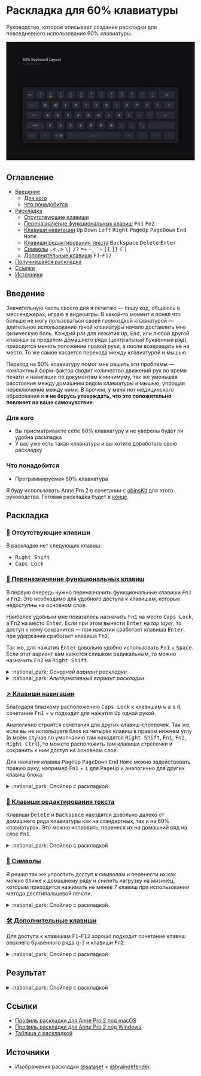 # Раскладка для 60% клавиатуры

Руководство, которое описывает создание раскладки для повседневного использования 60% клавиатуры.

![Keyboard Layout](./img/keyboard-layout.jpg)

## Оглавление

* [Введение](#введение)
    * [Для кого](#для-кого)
    * [Что понадобится](#что-понадобится)
* [Раскладка](#раскладка)
    * [Отсутствующие клавиши](#no_entry_sign-отсутствующие-клавиши)
    * [Переназначение функциональных клавиш](#arrows_counterclockwise-переназначение-функциональных-клавиш)
    <kbd>Fn1</kbd> <kbd>Fn2</kbd>
    * [Клавиши навигации](#arrow_upper_right-клавиши-навигации)
     <kbd>Up</kbd> <kbd>Down</kbd> <kbd>Left</kbd> <kbd>Right</kbd> <kbd>PageUp</kbd>
     <kbd>PageDown</kbd> <kbd>End</kbd> <kbd>Home</kbd>
    * [Клавиши редактирования текста](#pencil-клавиши-редактирования-текста)
     <kbd>Backspace</kbd> <kbd>Delete</kbd> <kbd>Enter</kbd>
    * [Символы](#symbols-символы)
     <kbd>,&lt;</kbd> <kbd>.&gt;</kbd> <kbd>\\&#124;</kbd> <kbd>/?</kbd>
     <kbd>=+</kbd> <kbd>-_</kbd> <kbd>\`~</kbd> <kbd>\[\{</kbd>
     <kbd>\]\}</kbd> <kbd>\(</kbd> <kbd>\)</kbd>
    * [Дополнительные клавиши](#hammer_and_wrench-дополнительные-клавиши)
     <kbd>F1</kbd>-<kbd>F12</kbd>
* [Получившаяся раскладка](#результат)
* [Ссылки](#ссылки)
* [Источники](#источники)

## Введение

Значительную часть своего дня я печатаю — пишу код, общаюсь в мессенджерах, играю в видеоигры. В какой-то момент я понял что больше не могу пользоваться своей громоздкой клавиатурой — длительное использование такой клавиатуры начало доставлять мне физическую боль. Каждый раз для нажатия <kbd>Up</kbd>, <kbd>End</kbd>, или любой другой клавиши за пределом домашнего ряда (центральный буквенный ряд), приходится менять положение правой руки, а после возвращать её на место. То же самое касается перехода между клавиатурой и мышью.

Переход на 60% клавиатуру помог мне решить эти проблемы — компактный форм-фактор сводит количество движений рук во время печати и навигации по документам к минимуму, так же уменьшая расстояние между домашним рядом клавиатуры и мышью, упрощая переключение между ними. В прочем, у меня нет медицинского образования и **я не берусь утверждать, что это положительно повлияет на ваше самочувствие**.

### Для кого

* Вы присматриваете себе 60% клавиатуру и не уверены будет ли удобна раскладка
* У вас уже есть такая клавиатура и вы хотите доработать свою раскладку

### Что понадобится

* Программируемая 60% клавиатура

Я буду использовать Anne Pro 2 в сочетании с [obinsKit](http://en.obins.net/obinskit) для этого руководства. Готовая раскладка будет в [конце](#ссылки). 


## Раскладка

### :no_entry_sign: Отсутствующие клавиши

В раскладке нет следующих клавиш:

* <kbd>Right Shift</kbd>
* <kbd>Caps Lock</kbd>

### [:arrows_counterclockwise: Переназначение функциональных клавиш](./layout_table.md#основной-вариант-раскладки)

В первую очередь нужно переназначить функциональные клавиши <kbd>Fn1</kbd> и <kbd>Fn2</kbd>. Это необходимо для удобного доступа к клавишам, которые недоступны на основном слое.

Наиболее удобным мне показалось назначить <kbd>Fn1</kbd> на место <kbd>Caps Lock</kbd>, а <kbd>Fn2</kbd> на место <kbd>Enter</kbd>. Если при этом вынести <kbd>Enter</kbd> на *tap layer*, то доступ к нему сохранится — при нажатии сработает клавиша <kbd>Enter</kbd>, при удержании сработает клавиша <kbd>Fn2</kbd>.

Так же, для нажатия <kbd>Enter</kbd> довольно удобно использовать <kbd>Fn1</kbd> + <kbd>Space</kbd>.
Если этот вариант вам кажется слишком радикальным, то можно назначить <kbd>Fn2</kbd> на <kbd>Right Shift</kbd>.

<details>
  <summary>:national_park: <i>Основной вариант раскладки</i></summary>
  
  ![Основная раскладка клавиш Fn1, Fn2, Enter](/img/fn.jpg)
  ![Раскладка клавиш на tap layer](/img/tap.jpg)
</details>

<details>
  <summary>:national_park: <i>Альтернативный вариант раскладки</i></summary>
  
  ![Альтернативная раскладка клавиш Fn1, Fn2](/img/fn-alt.jpg)
</details>


### [:arrow_upper_right: Клавиши навигации](./layout_table.md#клавиши-навигации)

Благодаря близкому расположению <kbd>Caps Lock</kbd> к клавишам <kbd>w</kbd> <kbd>a</kbd> <kbd>s</kbd> <kbd>d</kbd>, сочетание <kbd>Fn1</kbd> + <kbd>w</kbd> подходит для нажатия <kbd>Up</kbd> одной рукой.

Аналогично строятся сочетания для других клавиш-стрелочек. Так же, если вы не используете блок из четырёх клавиш в правом нижнем углу (в моём случае по умолчанию там находятся <kbd>Right Shift</kbd>, <kbd>Fn1</kbd>, <kbd>Fn2</kbd>, <kbd>Right Ctrl</kbd>), то можете расположить там клавиши стрелочки и сохранить к ним доступ на основном слое.

Для нажатия клавиш <kbd>PageUp</kbd> <kbd>PageDown</kbd> <kbd>End</kbd> <kbd>Home</kbd> можно задействовать правую руку, например <kbd>Fn1</kbd> + <kbd>i</kbd> для <kbd>PageUp</kbd> и аналогично для других клавиш блока.

<details>
  <summary>:national_park: Спойлер с раскладкой</summary>
  
  ![Раскладка клавиш навигации](/img/navigation.jpg)
</details>


### [:pencil: Клавиши редактирования текста](./layout_table.md#клавиши-редактирования-текста)

Клавиши <kbd>Delete</kbd> и <kbd>Backspace</kbd> находятся довольно далеко от домашнего ряда клавиатуры как на стандартных, так и на 60% клавиатурах. Это можно исправить, перенеся их на домашний ряд на слое <kbd>Fn1</kbd>.

<details>
  <summary>:national_park: Спойлер с раскладкой</summary>
  
  ![Раскладка клавиш редактирования](/img/editing.jpg)
</details>


### [:symbols: Символы](./layout_table.md#символы)

Я решил так же упростить доступ к символам и перенести их как можно ближе к домашнему ряду и снизить нагрузку на мизинец, которым приходится нажимать не менее 7 клавиш при использовании метода десятипальцевой печати.

<details>
  <summary>:national_park: Спойлер с раскладкой</summary>
  
  ![Раскладка клавиш символов](/img/characters.jpg)
</details>


### [:hammer_and_wrench: Дополнительные клавиши](./layout_table.md#дополнительные-клавиши)

Для доступа к клавишам <kbd>F1</kbd>-<kbd>F12</kbd> хорошо подходит сочетание клавиш верхнего буквенного ряда <kbd>q</kbd>-<kbd>]</kbd> и клавиши <kbd>Fn2</kbd>.

<details>
  <summary>:national_park: Спойлер с раскладкой</summary>
  
  ![Раскладка клавиш f1-f12](/img/f1-f12.jpg)
</details>


## Результат

<details>
  <summary>:national_park: Спойлер с раскладкой</summary>

  ![Основной слой](/img/result-default.jpg)
  ![Слой Fn1](/img/result-Fn1.jpg)
  ![Слой Fn2](/img/result-Fn2.jpg)
  ![Tap layer](/img/result-tap.jpg)
</details>

## Ссылки

* [Профиль раскладки для Anne Pro 2 под macOS](https://github.com/astronautr/keyboard-layout/releases/download/v1.0.0/ap2_macOS.json)
* [Профиль раскладки для Anne Pro 2 под Windows](https://github.com/astronautr/keyboard-layout/releases/download/v1.0.0/ap2_Windows.json)
* [Таблица с раскладкой](./layout_table.md)

## Источники

* Изображения раскладки [@sataset](https://github.com/sataset) × [@braindefender](https://github.com/braindefender).